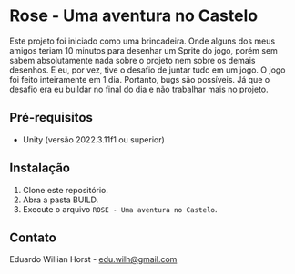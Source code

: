 # Rose - Uma aventura no Castelo

Este projeto foi iniciado como uma brincadeira. Onde alguns dos meus amigos teriam 10 minutos para desenhar um Sprite do jogo, porém sem sabem absolutamente nada sobre o projeto nem sobre os demais desenhos. E eu, por vez, tive o desafio de juntar tudo em um jogo. O jogo foi feito inteiramente em 1 dia. Portanto, bugs são possíveis. Já que o desafio era eu buildar no final do dia e não trabalhar mais no projeto. 

## Pré-requisitos

- Unity (versão 2022.3.11f1 ou superior)

## Instalação

1. Clone este repositório.
2. Abra a pasta BUILD.
4. Execute o arquivo `ROSE - Uma aventura no Castelo`.

## Contato

Eduardo Willian Horst - edu.wilh@gmail.com




